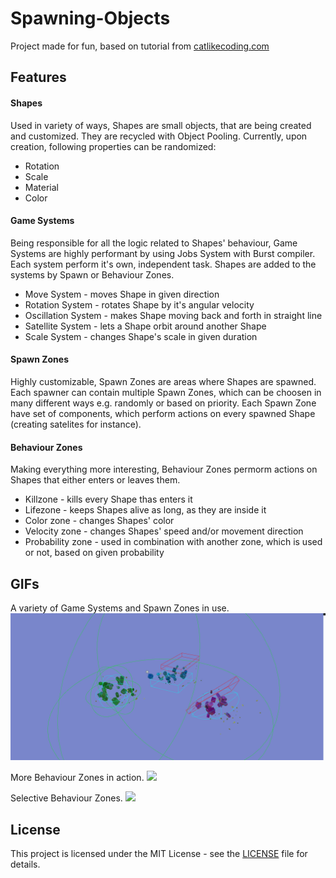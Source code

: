 # Spawning-Objects
Project made for fun, based on tutorial from [catlikecoding.com](https://catlikecoding.com/unity/tutorials/object-management/persisting-objects/)

## Features
#### Shapes
Used in variety of ways, Shapes are small objects, that are being created and customized. They are recycled with Object Pooling. 
Currently, upon creation, following properties can be randomized:
- Rotation
- Scale
- Material
- Color

#### Game Systems
Being responsible for all the logic related to Shapes' behaviour, Game Systems are highly performant by using Jobs System with Burst compiler. Each system perform it's own, independent task. Shapes are added to the systems by Spawn or Behaviour Zones.

- Move System - moves Shape in given direction
- Rotation System - rotates Shape by it's angular velocity
- Oscillation System - makes Shape moving back and forth in straight line
- Satellite System - lets a Shape orbit around another Shape 
- Scale System - changes Shape's scale in given duration

#### Spawn Zones
Highly customizable, Spawn Zones are areas where Shapes are spawned. Each spawner can contain multiple Spawn Zones, which can be choosen in many different ways e.g. randomly or based on priority. Each Spawn Zone have set of components, which perform actions on every spawned Shape (creating satelites for instance).

#### Behaviour Zones
Making everything more interesting, Behaviour Zones permorm actions on Shapes that either enters or leaves them.
- Killzone - kills every Shape thas enters it
- Lifezone - keeps Shapes alive as long, as they are inside it
- Color zone - changes Shapes' color
- Velocity zone - changes Shapes' speed and/or movement direction
- Probability zone - used in combination with another zone, which is used or not, based on given probability

## GIFs
A variety of Game Systems and Spawn Zones in use.
![](Media/1.gif)

More Behaviour Zones in action.
![](Media/2.gif)

Selective Behaviour Zones.
![](Media/3.gif)

## License
This project is licensed under the MIT License - see the [LICENSE](LICENSE) file for details.

